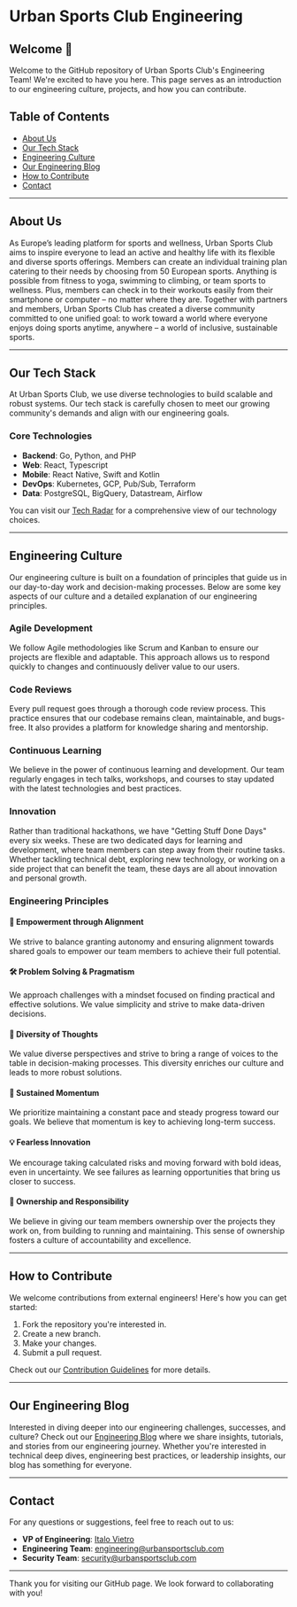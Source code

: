 # Urban Sports Club Engineering

## Welcome 👋

Welcome to the GitHub repository of Urban Sports Club's Engineering Team! We're excited to have you here. This page serves as an introduction to our engineering culture, projects, and how you can contribute.

## Table of Contents

- [About Us](#about-us)
- [Our Tech Stack](#our-tech-stack)
- [Engineering Culture](#engineering-culture)
- [Our Engineering Blog](#our-engineering-blog)
- [How to Contribute](#how-to-contribute)
- [Contact](#contact)

---

## About Us

As Europe’s leading platform for sports and wellness, Urban Sports Club aims to inspire everyone to lead an active and healthy life with its flexible and diverse sports offerings. Members can create an individual training plan catering to their needs by choosing from 50 European sports. Anything is possible from fitness to yoga, swimming to climbing, or team sports to wellness. Plus, members can check in to their workouts easily from their smartphone or computer – no matter where they are. Together with partners and members, Urban Sports Club has created a diverse community committed to one unified goal: to work toward a world where everyone enjoys doing sports anytime, anywhere – a world of inclusive, sustainable sports.

---

## Our Tech Stack

At Urban Sports Club, we use diverse technologies to build scalable and robust systems. Our tech stack is carefully chosen to meet our growing community's demands and align with our engineering goals.

### Core Technologies

- **Backend**: Go, Python, and PHP
- **Web**: React, Typescript
- **Mobile**: React Native, Swift and Kotlin
- **DevOps**: Kubernetes, GCP, Pub/Sub, Terraform
- **Data**: PostgreSQL, BigQuery, Datastream, Airflow

You can visit our [Tech Radar](https://tech-radar.urbansportsclub.tech) for a comprehensive view of our technology choices.

---

## Engineering Culture

Our engineering culture is built on a foundation of principles that guide us in our day-to-day work and decision-making processes. Below are some key aspects of our culture and a detailed explanation of our engineering principles.

### Agile Development
We follow Agile methodologies like Scrum and Kanban to ensure our projects are flexible and adaptable. This approach allows us to respond quickly to changes and continuously deliver value to our users.

### Code Reviews
Every pull request goes through a thorough code review process. This practice ensures that our codebase remains clean, maintainable, and bugs-free. It also provides a platform for knowledge sharing and mentorship.

### Continuous Learning
We believe in the power of continuous learning and development. Our team regularly engages in tech talks, workshops, and courses to stay updated with the latest technologies and best practices.

### Innovation
Rather than traditional hackathons, we have "Getting Stuff Done Days" every six weeks. These are two dedicated days for learning and development, where team members can step away from their routine tasks. Whether tackling technical debt, exploring new technology, or working on a side project that can benefit the team, these days are all about innovation and personal growth.

### Engineering Principles

#### 🤝 Empowerment through Alignment
We strive to balance granting autonomy and ensuring alignment towards shared goals to empower our team members to achieve their full potential.

#### 🛠️ Problem Solving & Pragmatism
We approach challenges with a mindset focused on finding practical and effective solutions. We value simplicity and strive to make data-driven decisions.

#### 🌈 Diversity of Thoughts
We value diverse perspectives and strive to bring a range of voices to the table in decision-making processes. This diversity enriches our culture and leads to more robust solutions.

#### 🚀 Sustained Momentum
We prioritize maintaining a constant pace and steady progress toward our goals. We believe that momentum is key to achieving long-term success.

#### 💡 Fearless Innovation
We encourage taking calculated risks and moving forward with bold ideas, even in uncertainty. We see failures as learning opportunities that bring us closer to success.

#### 👑 Ownership and Responsibility
We believe in giving our team members ownership over the projects they work on, from building to running and maintaining. This sense of ownership fosters a culture of accountability and excellence.


---

## How to Contribute

We welcome contributions from external engineers! Here's how you can get started:

1. Fork the repository you're interested in.
2. Create a new branch.
3. Make your changes.
4. Submit a pull request.

Check out our [Contribution Guidelines](CONTRIBUTING.md) for more details.

---

## Our Engineering Blog

Interested in diving deeper into our engineering challenges, successes, and culture? Check out our [Engineering Blog](https://engineering.urbansportsclub.com) where we share insights, tutorials, and stories from our engineering journey. Whether you're interested in technical deep dives, engineering best practices, or leadership insights, our blog has something for everyone.

---

## Contact

For any questions or suggestions, feel free to reach out to us:

- **VP of Engineering**: [Italo Vietro](mailto:italo.vietro@urbansportsclub.com)
- **Engineering Team**: [engineering@urbansportsclub.com](mailto:engineering@urbansportsclub.com)
- **Security Team**: [security@urbansportsclub.com](mailto:security@urbansportsclub.com)

---

Thank you for visiting our GitHub page. We look forward to collaborating with you!

